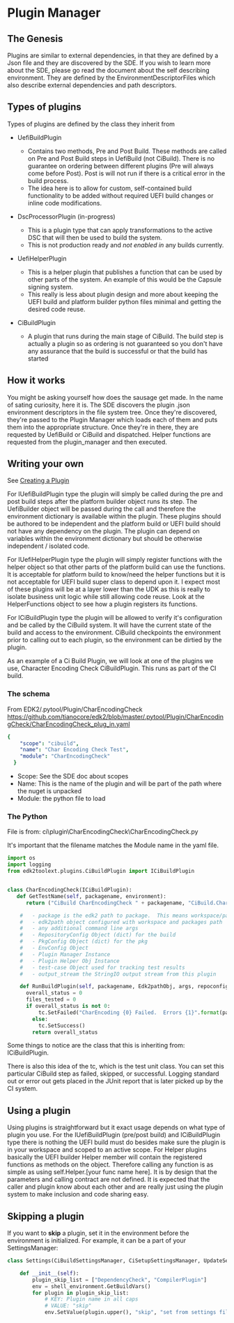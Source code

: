 # Plugin Manager

## The Genesis

Plugins are similar to external dependencies, in that they are defined by a Json
file and they are discovered by the SDE. If you wish to learn more about the
SDE, please go read the document about the self describing environment. They are
defined by the EnvironmentDescriptorFiles which also describe external
dependencies and path descriptors.

## Types of plugins

Types of plugins are defined by the class they inherit from

- UefiBuildPlugin

  - Contains two methods, Pre and Post Build. These methods are called on Pre
    and Post Build steps in UefiBuild (not CiBuild). There is no guarantee on
    ordering between different plugins (Pre will always come before Post). Post
    is will not run if there is a critical error in the build process.
  - The idea here is to allow for custom, self-contained build functionality to
    be added without required UEFI build changes or inline code modifications.

- DscProcessorPlugin (in-progress)

  - This is a plugin type that can apply transformations to the active DSC that
    will then be used to build the system.
  - This is not production ready and _not enabled in_ any builds currently.

- UefiHelperPlugin

  - This is a helper plugin that publishes a function that can be used by other
    parts of the system. An example of this would be the Capsule signing system.
  - This really is less about plugin design and more about keeping the UEFI
    build and platform builder python files minimal and getting the desired code
    reuse.

- CiBuildPlugin

  - A plugin that runs during the main stage of CiBuild. The build step is
    actually a plugin so as ordering is not guaranteed so you don't have any
    assurance that the build is successful or that the build has started

## How it works

You might be asking yourself how does the sausage get made. In the name of
sating curiosity, here it is. The SDE discovers the plugin .json environment
descriptors in the file system tree. Once they're discovered, they're passed to
the Plugin Manager which loads each of them and puts them into the appropriate
structure. Once they're in there, they are requested by UefiBuild or CiBuild and
dispatched. Helper functions are requested from the plugin_manager and then
executed.

## Writing your own

See [Creating a Plugin](/features/creating_plugins.md)

For IUefiBuildPlugin type the plugin will simply be called during the pre and
post build steps after the platform builder object runs its step. The
UefiBuilder object will be passed during the call and therefore the environment
dictionary is available within the plugin. These plugins should be authored to
be independent and the platform build or UEFI build should not have any
dependency on the plugin. The plugin can depend on variables within the
environment dictionary but should be otherwise independent / isolated code.

For IUefiHelperPlugin type the plugin will simply register functions with the
helper object so that other parts of the platform build can use the functions.
It is acceptable for platform build to know/need the helper functions but it is
not acceptable for UEFI build super class to depend upon it. I expect most of
these plugins will be at a layer lower than the UDK as this is really to isolate
business unit logic while still allowing code reuse. Look at the HelperFunctions
object to see how a plugin registers its functions.

For ICiBuildPlugin type the plugin will be allowed to verify it's configuration
and be called by the CiBuild system. It will have the current state of the build
and access to the environment. CiBuild checkpoints the environment prior to
calling out to each plugin, so the environment can be dirtied by the plugin.

As an example of a Ci Build Plugin, we will look at one of the plugins we use,
Character Encoding Check CiBuildPlugin. This runs as part of the CI build.

### The schema

From EDK2/.pytool/Plugin/CharEncodingCheck
<https://github.com/tianocore/edk2/blob/master/.pytool/Plugin/CharEncodingCheck/CharEncodingCheck_plug_in.yaml>

```yaml
{
    "scope": "cibuild",
    "name": "Char Encoding Check Test",
    "module": "CharEncodingCheck"
  }
```

- Scope: See the SDE doc about scopes
- Name: This is the name of the plugin and will be part of the path where the
  nuget is unpacked
- Module: the python file to load

### The Python

File is from: ci\plugin\CharEncodingCheck\CharEncodingCheck.py

It's important that the filename matches the Module name in the yaml file.

```python
import os
import logging
from edk2toolext.plugins.CiBuildPlugin import ICiBuildPlugin


class CharEncodingCheck(ICiBuildPlugin):
   def GetTestName(self, packagename, environment):
      return ("CiBuild CharEncodingCheck " + packagename, "CiBuild.CharEncodingCheck." + packagename)

    #   - package is the edk2 path to package.  This means workspace/package path relative.
    #   - edk2path object configured with workspace and packages path
    #   - any additional command line args
    #   - RepositoryConfig Object (dict) for the build
    #   - PkgConfig Object (dict) for the pkg
    #   - EnvConfig Object
    #   - Plugin Manager Instance
    #   - Plugin Helper Obj Instance
    #   - test-case Object used for tracking test results
    #   - output_stream the StringIO output stream from this plugin

    def RunBuildPlugin(self, packagename, Edk2pathObj, args, repoconfig, pkgconfig, environment, PLM, PLMHelper, tc, output_stream = None):
      overall_status = 0
      files_tested = 0
      if overall_status is not 0:
          tc.SetFailed("CharEncoding {0} Failed.  Errors {1}".format(packagename, overall_status), "CHAR_ENCODING_CHECK_FAILED")
        else:
          tc.SetSuccess()
        return overall_status
```

Some things to notice are the class that this is inheriting from:
ICiBuildPlugin.

There is also this idea of the tc, which is the test unit class. You can set
this particular CiBuild step as failed, skipped, or successful. Logging standard
out or error out gets placed in the JUnit report that is later picked up by the
CI system.

## Using a plugin

Using plugins is straightforward but it exact usage depends on what type of
plugin you use. For the IUefiBuildPlugin (pre/post build) and ICiBuildPlugin
type there is nothing the UEFI build must do besides make sure the plugin is in
your workspace and scoped to an active scope. For Helper plugins basically the
UEFI builder Helper member will contain the registered functions as methods on
the object. Therefore calling any function is as simple as using
self.Helper.[your func name here]. It is by design that the parameters and
calling contract are not defined. It is expected that the caller and plugin know
about each other and are really just using the plugin system to make inclusion
and code sharing easy.

## Skipping a plugin

If you want to **skip** a plugin, set it in the environment before the
environment is initialized. For example, it can be a part of your
SettingsManager:

```python
class Settings(CiBuildSettingsManager, CiSetupSettingsManager, UpdateSettingsManager):

    def __init__(self):
        plugin_skip_list = ["DependencyCheck", "CompilerPlugin"]
        env = shell_environment.GetBuildVars()
        for plugin in plugin_skip_list:
            # KEY: Plugin name in all caps
            # VALUE: "skip"
            env.SetValue(plugin.upper(), "skip", "set from settings file")
```
